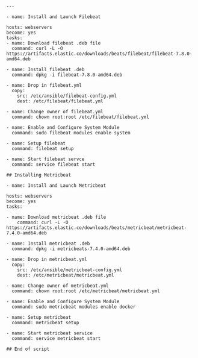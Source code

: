 `---`

`- name: Install and Launch Filebeat`
  
    hosts: webservers
    become: yes
    tasks:
    - name: Download filebeat .deb file
      command: curl -L -O https://artifacts.elastic.co/downloads/beats/filebeat/filebeat-7.8.0-amd64.deb

    - name: Install filebeat .deb 
      command: dpkg -i filebeat-7.8.0-amd64.deb

    - name: Drop in filebeat.yml
      copy:
        src: /etc/ansible/filebeat-config.yml
        dest: /etc/filebeat/filebeat.yml

    - name: Change owner of filebeat.yml
      command: chown root:root /etc/filebeat/filebeat.yml

    - name: Enable and Configure System Module
      command: sudo filebeat modules enable system

    - name: Setup filebeat
      command: filebeat setup

    - name: Start filebeat servce
      command: service filebeat start

`## Installing Metricbeat`

`- name: Install and Launch Metricbeat`
    
    hosts: webservers
    become: yes
    tasks:

    - name: Download metricbeat .deb file
        command: curl -L -O https://artifacts.elastic.co/downloads/beats/metricbeat/metricbeat-7.4.0-amd64.deb

    - name: Install metricbeat .deb
      command: dpkg -i metricbeats-7.4.0-amd64.deb

    - name: Drop in metricbeat.yml
      copy:
        src: /etc/ansible/metricbeat-config.yml
        dest: /etc/metricbeat/metricbeat.yml

    - name: Change owner of metricbeat.yml
      command: chown root:root /etc/metricbeat/metricbeat.yml

    - name: Enable and Configure System Module
      command: sudo metricbeat modules enable docker

    - name: Setup metricbeat
      command: metricbeat setup

    - name: Start metricbeat service
      command: service metricbeat start


`## End of script`